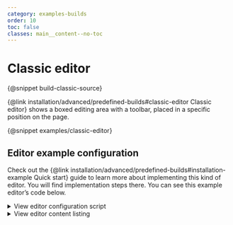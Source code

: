 ```yaml
---
category: examples-builds
order: 10
toc: false
classes: main__content--no-toc
---
```


# Classic editor

{@snippet build-classic-source}

{@link installation/advanced/predefined-builds#classic-editor Classic editor} shows a boxed editing area with a toolbar, placed in a specific position on the page.

{@snippet examples/classic-editor}

## Editor example configuration

Check out the {@link installation/advanced/predefined-builds#installation-example Quick start} guide to learn more about implementing this kind of editor. You will find implementation steps there. You can see this example editor’s code below.

<details>
<summary>View editor configuration script</summary>

```js

import ClassicEditor from '@ckeditor/ckeditor5-build-classic/src/ckeditor';
import CloudServices from '@ckeditor/ckeditor5-cloud-services/src/cloudservices';

ClassicEditor
	.create( document.querySelector( '#snippet-classic-editor' ), {
        cloudServices: {
                    // PROVIDE CORRECT VALUES HERE:
                    tokenUrl: 'https://example.com/cs-token-endpoint',
                    uploadUrl: 'https://your-organization-id.cke-cs.com/easyimage/upload/',
                    webSocketUrl: 'your-organization-id.cke-cs.com/ws/'
                },
		ui: {
			viewportOffset: {
				top: window.getViewportTopOffsetConfig()
			}
		}
	} )
	.then( editor => {
		window.editor = editor;
	} )
	.catch( err => {
		console.error( err );
	} );

```

</details>

<details>
<summary>View editor content listing</summary>

```html
<div id="snippet-classic-editor">
	<h2>The three greatest things you learn from traveling</h2>

	<p>Like all the great things on earth traveling teaches us by example. Here are some of the most precious lessons I’ve learned over the years of traveling.</p>

	<figure class="image image-style-side"><img src="https://ckeditor.com/docs/ckeditor5/latest/assets/img/volcano.jpg" alt="A lone wanderer looking at Mount Bromo volcano in Indonesia.">
		<figcaption>Leaving your comfort zone might lead you to such beautiful sceneries like this one.</figcaption>
	</figure>

	<h3>Appreciation of diversity</h3>

	<p>Getting used to an entirely different culture can be challenging. While it’s also nice to learn about cultures online or from books, nothing comes close to experiencing cultural diversity in person. You learn to appreciate each and every single one of the differences while you become more culturally fluid.</p>

	<blockquote>
		<p>The real voyage of discovery consists not in seeking new landscapes, but having new eyes.</p>
		<p><strong>Marcel Proust</strong></p>
	</blockquote>

	<h3>Improvisation</h3>

	<p>Life doesn't allow us to execute every single plan perfectly. This especially seems to be the case when you travel. You plan it down to every minute with a big checklist; but when it comes to executing it, something always comes up and you’re left with your improvising skills. You learn to adapt as you go. Here’s how my travel checklist looks now:</p>

	<ul>
		<li>buy the ticket</li>
		<li>start your adventure</li>
	</ul>

	<figure class="image image-style-side"><img src="https://ckeditor.com/docs/ckeditor5/latest/assets/img/umbrellas.jpg" alt="Three Monks walking on ancient temple.">
		<figcaption>Leaving your comfort zone might lead you to such beautiful sceneries like this one.</figcaption>
	</figure>

	<h3>Confidence</h3>

	<p>Going to a new place can be quite terrifying. While change and uncertainty makes us scared, traveling teaches us how ridiculous it is to be afraid of something before it happens. The moment you face your fear and see there was nothing to be afraid of, is the moment you discover bliss.</p>
</div>

```

</details>
